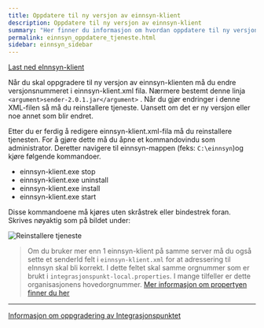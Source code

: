 ```yaml
---
title: Oppdatere til ny versjon av einnsyn-klient
description: Oppdatere til ny versjon av einnsyn-klient
summary: "Her finner du informasjon om hvordan oppdatere til ny versjon av einnsyn-klient"
permalink: einnsyn_oppdatere_tjeneste.html
sidebar: einnsyn_sidebar
---
```

[Last ned eInnsyn-klient](https://github.com/difi/einnsyn-klient/releases/tag/2019-09-19)

Når du skal oppgradere til ny versjon av einnsyn-klienten må du endre versjonsnummeret i einnsyn-klient.xml fila. Nærmere bestemt denne linja ```<argument>sender-2.0.1.jar</argument>``` . Når du gjør endringer i denne XML-filen så må du reinstallere tjeneste.  Uansett om det er ny versjon eller noe annet som blir endret. 

Etter du er ferdig å redigere einnsyn-klient.xml-fila må du reinstallere tjenesten. For å gjøre dette må du åpne et kommandovindu som administrator. Deretter navigere til einnsyn-mappen (feks: ```C:\einnsyn```)og kjøre følgende kommandoer. 

* einnsyn-klient.exe stop
* einnsyn-klient.exe uninstall
* einnsyn-klient.exe install
* einnsyn-klient.exe start

Disse kommandoene må kjøres uten skråstrek eller bindestrek foran. Skrives nøyaktig som på bildet under:

![Reinstallere tjeneste](/felleslosninger/images/einnsyn/reinstall_klient.png)


> Om du bruker mer enn 1 einnsyn-klient på samme server må du også sette et senderId felt i ```einnsyn-klient.xml``` for at adressering til eInnsyn skal bli korrekt. I dette feltet skal samme orgnummer som er brukt i ```integrasjonspunkt-local.properties```. I mange tilfeller er dette organisasjonens hovedorgnummer. [Mer informasjon om propertyen finner du her](https://difi.github.io/felleslosninger/einnsyn_flere_klienter.html)

---

[Informasjon om oppgradering av Integrasjonspunktet](https://difi.github.io/felleslosninger/eformidling_ip_upgrade.html)
